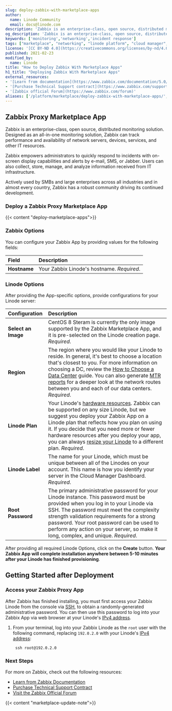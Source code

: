 ```yaml
---
slug: deploy-zabbix-with-marketplace-apps
author:
  name: Linode Community
  email: docs@linode.com
description: 'Zabbix is an enterprise-class, open source, distributed monitoring solution. Learn how to deploy Zabbix on Linode using Marketplace Apps.'
og_description: 'Zabbix is an enterprise-class, open source, distributed monitoring solution. Learn how to deploy Zabbix on Linode using Marketplace Apps.'
keywords: ['monitoring','networking','incident response']
tags: ["marketplace", "networking", "linode platform", "cloud manager", "monitoring"]
license: '[CC BY-ND 4.0](https://creativecommons.org/licenses/by-nd/4.0)'
published: 2021-02-23
modified_by:
  name: Linode
title: "How to Deploy Zabbix With Marketplace Apps"
h1_title: "Deploying Zabbix With Marketplace Apps"
external_resources:
- '[Learn from documentation](https://www.zabbix.com/documentation/5.0/manual)'
- '[Purchase Technical Support contract](https://www.zabbix.com/support)'
- '[Zabbix official Forum](https://www.zabbix.com/forum)'
aliases: ['/platform/marketplace/deploy-zabbix-with-marketplace-apps/', '/platform/one-click/deploy-zabbix-with-marketplace-apps/']
---
```


## Zabbix Proxy Marketplace App

<!-- Intro paragraph describing the app and what it accomplishes. -->
Zabbix is an enterprise-class, open source, distributed monitoring solution. Designed as an all-in-one monitoring solution, Zabbix can track performance and availability of network servers, devices, services, and other IT resources.

Zabbix empowers administrators to quickly respond to incidents with on-screen display capabilities and alerts by e-mail, SMS, or Jabber. Users can also collect, store, manage, and analyze information received from IT infrastructure.

Actively used by SMBs and large enterprises across all industries and in almost every country, Zabbix has a robust community driving its continued development.

### Deploy a Zabbix Proxy Marketplace App

<!-- shortguide used by every Marketplace app to describe how to deploy from the Cloud Manger -->

{{< content "deploy-marketplace-apps">}}

### Zabbix Options

<!-- The following table has three parts. The UDF name, in bold and in one column, followed by
     UDF description in the second column. The description is in normal text, with an optional
     "Required." tag at the end of the description, in italics, if the field is mandatory. -->
You can configure your Zabbix App by providing values for the following fields:

| **Field** | **Description** |
|:--------------|:------------|
| **Hostname** | Your Zabbix Linode's hostname. *Required*. |

### Linode Options

After providing the App-specific options, provide configurations for your Linode server:
<!-- Be sure to edit the Select an Image and Linode Plan to match app's needs -->

| **Configuration** | **Description** |
|:--------------|:------------|
| **Select an Image** | CentOS 8 Steram is currently the only image supported by the Zabbix Marketplace App, and it is pre-selected on the Linode creation page. *Required*. |
| **Region** | The region where you would like your Linode to reside. In general, it's best to choose a location that's closest to you. For more information on choosing a DC, review the [How to Choose a Data Center](/docs/guides/how-to-choose-a-data-center) guide. You can also generate [MTR reports](/docs/guides/diagnosing-network-issues-with-mtr/) for a deeper look at the network routes between you and each of our data centers. *Required*. |
| **Linode Plan** | Your Linode's [hardware resources](/docs/guides/how-to-choose-a-linode-plan/#hardware-resource-definitions). Zabbix can be supported on any size Linode, but we suggest you deploy your Zabbix App on a Linode plan that reflects how you plan on using it. If you decide that you need more or fewer hardware resources after you deploy your app, you can always [resize your Linode](/docs/guides/resizing-a-linode/) to a different plan. *Required*. |
| **Linode Label** | The name for your Linode, which must be unique between all of the Linodes on your account. This name is how you identify your server in the Cloud Manager Dashboard. *Required*. |
| **Root Password** | The primary administrative password for your Linode instance. This password must be provided when you log in to your Linode via SSH. The password must meet the complexity strength validation requirements for a strong password. Your root password can be used to perform any action on your server, so make it long, complex, and unique. *Required*. |

<!-- the following disclaimer lets the user know how long it will take
     to deploy the app -->
After providing all required Linode Options, click on the **Create** button. **Your Zabbix App will complete installation anywhere between 5-10 minutes after your Linode has finished provisioning**.

## Getting Started after Deployment

<!-- the following headings and paragraphs outline the steps necessary
     to access and interact with the Marketplace app. -->

### Access your Zabbix Proxy App

After Zabbix has finished installing, you must first access your Zabbix Linode from the console via [SSH](/docs/guides/getting-started/#connect-to-your-linode-via-ssh), to obtain a randomly-generated administrative password. You can then use this password to log into your Zabbix App via web browser at your Linode's [IPv4 address](/docs/guides/find-your-linodes-ip-address/).

1. From your terminal, log into your Zabbix Linode as the `root` user with the following command, replacing `192.0.2.0` with your Linode's [IPv4 address](/docs/guides/find-your-linodes-ip-address/):

        ssh root@192.0.2.0

### Next Steps

For more on Zabbix, check out the following resources:

- [Learn from Zabbix Documentation](https://www.zabbix.com/documentation/5.4/manual)
- [Purchase Technical Support Contract](https://www.zabbix.com/support)
- [Visit the Zabbix Official Forum](https://www.zabbix.com/forum)

<!-- the following shortcode informs the user that Linode does not provide automatic updates
     to the Marketplace app, and that the user is responsible for the security and longevity
     of the installation. -->
{{< content "marketplace-update-note">}}